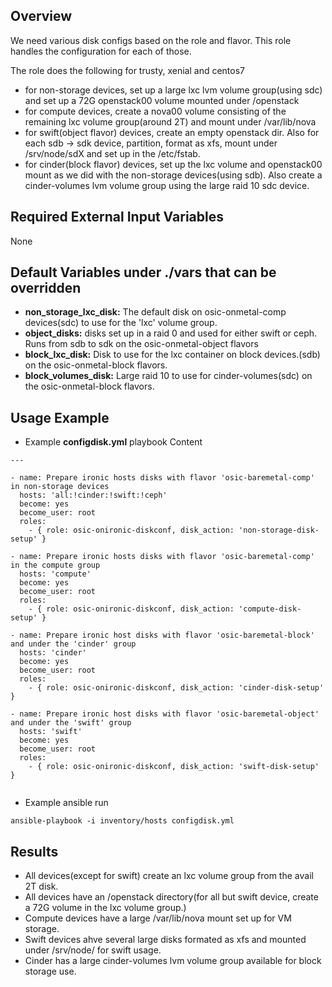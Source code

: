 ## Overview

We need various disk configs based on the role and flavor. This role handles the configuration for each of those.

The role does the following for trusty, xenial and centos7

  - for non-storage devices, set up a large lxc lvm volume group(using sdc) and set up a 72G openstack00 volume mounted under /openstack
  - for compute devices, create a nova00 volume consisting of the remaining lxc volume group(around 2T) and mount under /var/lib/nova
  - for swift(object flavor) devices, create an empty openstack dir. Also for each sdb -> sdk device, partition, format as xfs, mount
    under /srv/node/sdX and set up in the /etc/fstab.
  - for cinder(block flavor) devices, set up the lxc volume and openstack00 mount as we did with the non-storage devices(using sdb).  Also
    create a cinder-volumes lvm volume group using the large raid 10 sdc device.

## Required External Input Variables

None


## Default Variables under ./vars that can be overridden

  - **non_storage_lxc_disk:** The default disk on osic-onmetal-comp devices(sdc) to use for the 'lxc' volume group.
  - **object_disks:** disks set up in a raid 0 and used for either swift or ceph. Runs from sdb to sdk on the osic-onmetal-object
                    flavors
  - **block_lxc_disk:**  Disk to use for the lxc container on block devices.(sdb) on the osic-onmetal-block flavors.
  - **block_volumes_disk:** Large raid 10 to use for cinder-volumes(sdc) on the osic-onmetal-block flavors.



## Usage Example


  - Example **configdisk.yml** playbook Content

```
---

- name: Prepare ironic hosts disks with flavor 'osic-baremetal-comp' in non-storage devices
  hosts: 'all:!cinder:!swift:!ceph'
  become: yes
  become_user: root
  roles:
    - { role: osic-onironic-diskconf, disk_action: 'non-storage-disk-setup' }

- name: Prepare ironic hosts disks with flavor 'osic-baremetal-comp' in the compute group
  hosts: 'compute'
  become: yes
  become_user: root
  roles:
    - { role: osic-onironic-diskconf, disk_action: 'compute-disk-setup' }

- name: Prepare ironic host disks with flavor 'osic-baremetal-block' and under the 'cinder' group
  hosts: 'cinder'
  become: yes
  become_user: root
  roles:
    - { role: osic-onironic-diskconf, disk_action: 'cinder-disk-setup' }

- name: Prepare ironic host disks with flavor 'osic-baremetal-object' and under the 'swift' group
  hosts: 'swift'
  become: yes
  become_user: root
  roles:
    - { role: osic-onironic-diskconf, disk_action: 'swift-disk-setup' }


```


- Example ansible run

```
ansible-playbook -i inventory/hosts configdisk.yml
```

## Results 


  - All devices(except for swift) create an lxc volume group from the avail 2T disk.
  - All devices have an /openstack directory(for all but swift device, create a 72G volume in the lxc volume group.)
  - Compute devices have a large /var/lib/nova mount set up for VM storage.
  - Swift devices ahve several large disks formated as xfs and mounted under /srv/node/<devicename> for swift usage.
  - Cinder has a large cinder-volumes lvm volume group available for block storage use.
